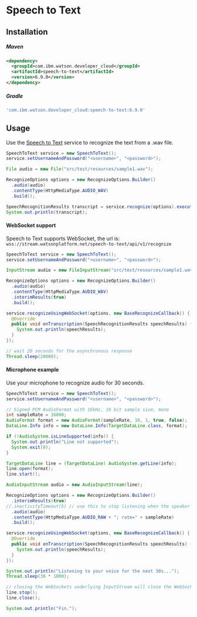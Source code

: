 # Speech to Text

## Installation

##### Maven
```xml
<dependency>
  <groupId>com.ibm.watson.developer_cloud</groupId>
  <artifactId>speech-to-text</artifactId>
  <version>6.9.0</version>
</dependency>
```

##### Gradle
```gradle
'com.ibm.watson.developer_cloud:speech-to-text:6.9.0'
```

## Usage
Use the [Speech to Text][speech_to_text] service to recognize the text from a .wav file.

```java
SpeechToText service = new SpeechToText();
service.setUsernameAndPassword("<username>", "<password>");

File audio = new File("src/test/resources/sample1.wav");

RecognizeOptions options = new RecognizeOptions.Builder()
  .audio(audio)
  .contentType(HttpMediaType.AUDIO_WAV)
  .build();

SpeechRecognitionResults transcript = service.recognize(options).execute();
System.out.println(transcript);
```

#### WebSocket support

Speech to Text supports WebSocket, the url is: `wss://stream.watsonplatform.net/speech-to-text/api/v1/recognize`

```java
SpeechToText service = new SpeechToText();
service.setUsernameAndPassword("<username>", "<password>");

InputStream audio = new FileInputStream("src/test/resources/sample1.wav");

RecognizeOptions options = new RecognizeOptions.Builder()
  .audio(audio)
  .contentType(HttpMediaType.AUDIO_WAV)
  .interimResults(true)
  .build();

service.recognizeUsingWebSocket(options, new BaseRecognizeCallback() {
  @Override
  public void onTranscription(SpeechRecognitionResults speechResults) {
    System.out.println(speechResults);
  }
});

// wait 20 seconds for the asynchronous response
Thread.sleep(20000);
```
#### Microphone example
Use your microphone to recognize audio for 30 seconds.

```java
SpeechToText service = new SpeechToText();
service.setUsernameAndPassword("<username>", "<password>");

// Signed PCM AudioFormat with 16kHz, 16 bit sample size, mono
int sampleRate = 16000;
AudioFormat format = new AudioFormat(sampleRate, 16, 1, true, false);
DataLine.Info info = new DataLine.Info(TargetDataLine.class, format);

if (!AudioSystem.isLineSupported(info)) {
  System.out.println("Line not supported");
  System.exit(0);
}

TargetDataLine line = (TargetDataLine) AudioSystem.getLine(info);
line.open(format);
line.start();

AudioInputStream audio = new AudioInputStream(line);

RecognizeOptions options = new RecognizeOptions.Builder()
  .interimResults(true)
//.inactivityTimeout(5) // use this to stop listening when the speaker pauses, i.e. for 5s
  .audio(audio)
  .contentType(HttpMediaType.AUDIO_RAW + "; rate=" + sampleRate)
  .build();

service.recognizeUsingWebSocket(options, new BaseRecognizeCallback() {
  @Override
  public void onTranscription(SpeechRecognitionResults speechResults) {
    System.out.println(speechResults);
  }
});

System.out.println("Listening to your voice for the next 30s...");
Thread.sleep(30 * 1000);

// closing the WebSockets underlying InputStream will close the WebSocket itself.
line.stop();
line.close();

System.out.println("Fin.");
```

[speech_to_text]: https://console.bluemix.net/docs/services/speech-to-text/index.html
